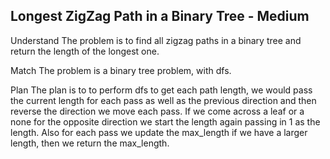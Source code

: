 ## Longest ZigZag Path in a Binary Tree - Medium
Understand
The problem is to find all zigzag paths in a binary tree and return the length of the longest one. 

Match
The problem is a binary tree problem, with dfs.

Plan
The plan is to to perform dfs to get each path length, we would pass the current length for each pass as well as the previous direction and then reverse the direction we move each pass. If we come across a leaf or a none for the opposite direction we start the length again passing in 1 as the length. Also for each pass we update the max_length if we have a larger length, then we return the max_length.
